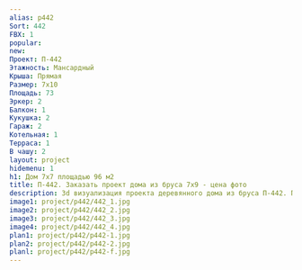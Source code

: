 ```yaml
---
alias: p442
Sort: 442
FBX: 1
popular: 
new: 
Проект: П-442
Этажность: Мансардный
Крыша: Прямая
Размер: 7х10
Площадь: 73
Эркер: 2
Балкон: 1
Кукушка: 2
Гараж: 2
Котельная: 1
Терраса: 1
В чашу: 2
layout: project
hidemenu: 1
h1: Дом 7х7 площадью 96 м2
title: П-442. Заказать проект дома из бруса 7х9 - цена фото
description: 3d визуализация проекта деревянного дома из бруса П-442. Площадь 73 м2, размер 7х9. Вы можете внести любые изменения в проект.
image1: project/p442/442_1.jpg
image2: project/p442/442_2.jpg
image3: project/p442/442_3.jpg
image4: project/p442/442_4.jpg
plan1: project/p442/p442-1.jpg
plan2: project/p442/p442-2.jpg
planl: project/p442/p442-f.jpg
---
```

